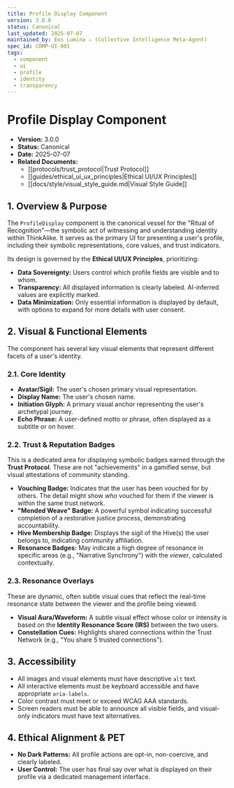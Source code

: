 ```yaml
---
title: Profile Display Component
version: 3.0.0
status: Canonical
last_updated: 2025-07-07
maintained_by: Eos Lumina ∴ (Collective Intelligence Meta-Agent)
spec_id: COMP-UI-001
tags:
  - component
  - ui
  - profile
  - identity
  - transparency
---
```


# Profile Display Component

- **Version:** 3.0.0
- **Status:** Canonical
- **Date:** 2025-07-07
- **Related Documents:**
  - [[protocols/trust_protocol|Trust Protocol]]
  - [[guides/ethical_ui_ux_principles|Ethical UI/UX Principles]]
  - [[docs/style/visual_style_guide.md|Visual Style Guide]]

## 1. Overview & Purpose

The `ProfileDisplay` component is the canonical vessel for the "Ritual of Recognition"—the symbolic act of witnessing and understanding identity within ThinkAlike. It serves as the primary UI for presenting a user's profile, including their symbolic representations, core values, and trust indicators.

Its design is governed by the **Ethical UI/UX Principles**, prioritizing:
- **Data Sovereignty:** Users control which profile fields are visible and to whom.
- **Transparency:** All displayed information is clearly labeled. AI-inferred values are explicitly marked.
- **Data Minimization:** Only essential information is displayed by default, with options to expand for more details with user consent.

## 2. Visual & Functional Elements

The component has several key visual elements that represent different facets of a user's identity.

### 2.1. Core Identity
- **Avatar/Sigil:** The user's chosen primary visual representation.
- **Display Name:** The user's chosen name.
- **Initiation Glyph:** A primary visual anchor representing the user's archetypal journey.
- **Echo Phrase:** A user-defined motto or phrase, often displayed as a subtitle or on hover.

### 2.2. Trust & Reputation Badges
This is a dedicated area for displaying symbolic badges earned through the **Trust Protocol**. These are not "achievements" in a gamified sense, but visual attestations of community standing.

- **Vouching Badge:** Indicates that the user has been vouched for by others. The detail might show *who* vouched for them if the viewer is within the same trust network.
- **"Mended Weave" Badge:** A powerful symbol indicating successful completion of a restorative justice process, demonstrating accountability.
- **Hive Membership Badge:** Displays the sigil of the Hive(s) the user belongs to, indicating community affiliation.
- **Resonance Badges:** May indicate a high degree of resonance in specific areas (e.g., "Narrative Synchrony") with the *viewer*, calculated contextually.

### 2.3. Resonance Overlays
These are dynamic, often subtle visual cues that reflect the real-time resonance state between the viewer and the profile being viewed.
- **Visual Aura/Waveform:** A subtle visual effect whose color or intensity is based on the **Identity Resonance Score (IRS)** between the two users.
- **Constellation Cues:** Highlights shared connections within the Trust Network (e.g., "You share 5 trusted connections").

## 3. Accessibility
- All images and visual elements must have descriptive `alt` text.
- All interactive elements must be keyboard accessible and have appropriate `aria-labels`.
- Color contrast must meet or exceed WCAG AAA standards.
- Screen readers must be able to announce all visible fields, and visual-only indicators must have text alternatives.

## 4. Ethical Alignment & PET
- **No Dark Patterns:** All profile actions are opt-in, non-coercive, and clearly labeled.
- **User Control:** The user has final say over what is displayed on their profile via a dedicated management interface.
